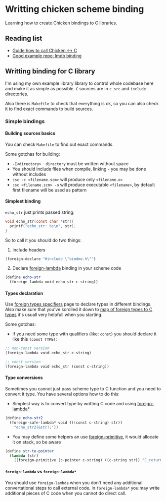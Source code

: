 # Writting chicken scheme binding

Learning how to create Chicken bindings to C libraries.

## Reading list

* [Guide how to call Chicken <-> C](http://www.more-magic.net/posts/scheme-c-integration.html)
* [Good example repo: lmdb binding](https://github.com/iraikov/chicken-lmdb/blob/master/lmdb.scm)


## Writting binding for C library

I'm using my own example library library to control whole codebase here and make it as simple as possible. `C` sources are in `c_src` and `include` directories.

Also there is `Makefile` to check that everything is ok, so you can also check it to find exact commands to build sources.

### Simple bindings

#### Building sources basics

You can check `Makefile` to find out exact commands.

Some gotchas for building:

* `-I<directory>` - `directory` must be written without space
* You should include files when compile, linking - you may be done without includes
* `csc -c <filename.scm>` will produce only `<filename.o>`
* `csc <filename.scm> -o` will produce executable `<filename>`, by default first filename will be used as pattern


#### Simplest binding

`echo_str` just prints passed string:

```c
void echo_str(const char *str){
  printf("echo_str: %s\n", str);
}
```

So to call it you should do two things:

1. Include headers
```scheme
(foreign-declare "#include \"bindme.h\"")
```
2. Declare [foreign-lambda](http://wiki.call-cc.org/man/4/Accessing%20external%20objects#foreign-lambda) binding in your scheme code
```scheme
(define echo-str
  (foreign-lambda void echo_str c-string))
```

#### Types declaration

Use [foreign types specifiers](http://wiki.call-cc.org/man/4/Foreign%20type%20specifiers#user-defined-c-types) page to declare types in different bindings. Also make sure that you've scrolled it down to [map of foreign types to C types](http://wiki.call-cc.org/man/4/Foreign%20type%20specifiers#map-of-foreign-types-to-c-types) it's usuall very helpfull when you starting.

Some gotchas:

* If you need some type with qualifiers (like: `const`) you should declare it like this `(const TYPE)`:

```scheme
;; non-const version
(foreign-lambda void echo_str c-string)

;; const version
(foreign-lambda void echo_str (const c-string))
```

#### Type conversions

Sometimes you cannot just pass scheme type to C function and you need to convert it type. You have several options how to do this:

* Simplest way is to convert type by writting C code and using [foreign-lambda*](http://wiki.call-cc.org/man/4/Accessing%20external%20objects#foreign-lambda)

```scheme
(define echo-str2
  (foreign-safe-lambda* void (((const c-string) str))
    "echo_str2(&str);"))
```
* You may define some helpers an use [foreign-primitive](http://wiki.call-cc.org/man/4/Accessing%20external%20objects#foreign-primitive), it would allocate it on stack, so be aware

```scheme
(define str-to-pointer
  (lambda (str)
    ((foreign-primitive (c-pointer c-string) ((c-string str)) "C_return(&str);") str)))
```

#### `foreign-lambda` vs `foreign-lambda*`

You should use `foreign-lambda` when you don't need any additional convertational steps to call external code. In `foreign-lambda*` you may write additional pieces of C code when you cannot do direct call.

